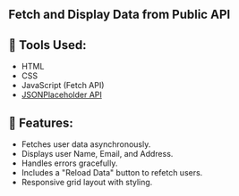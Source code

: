 ## Fetch and Display Data from Public API

## 🔧 Tools Used:
- HTML
- CSS
- JavaScript (Fetch API)
- [JSONPlaceholder API](https://jsonplaceholder.typicode.com/users)

## 🎯 Features:
- Fetches user data asynchronously.
- Displays user Name, Email, and Address.
- Handles errors gracefully.
- Includes a "Reload Data" button to refetch users.
- Responsive grid layout with styling.

